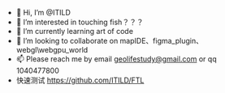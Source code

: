 - 👋 Hi, I’m @ITILD
- 👀 I’m interested in touching fish？？？
- 🌱 I’m currently learning art of code
- 💞️ I’m looking to collaborate on mapIDE、figma_plugin、webgl\webgpu_world 
- 📫 Please reach me by email geolifestudy@gmail.com or qq 1040477800
- 快速测试 https://github.com/ITILD/FTL
<!---
ITILD/ITILD is a ✨ special ✨ repository because its `README.md` (this file) appears on your GitHub profile.
You can click the Preview link to take a look at your changes.
--->
